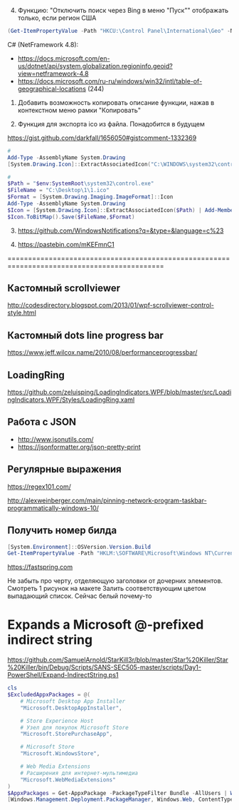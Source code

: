 4. Функцию: "Отключить поиск через Bing в меню "Пуск"" отображать только, если регион США

```powershell
(Get-ItemPropertyValue -Path "HKCU:\Control Panel\International\Geo" -Name Nation) -eq 244
```

C# (NetFramework 4.8):

* <https://docs.microsoft.com/en-us/dotnet/api/system.globalization.regioninfo.geoid?view=netframework-4.8>
* <https://docs.microsoft.com/ru-ru/windows/win32/intl/table-of-geographical-locations> (244)

1. Добавить возможность копировать описание функции, нажав в контекстном меню рамки "Копировать"

2. Функция для экспорта ico из файла. Понадобится в будущем

<https://gist.github.com/darkfall/1656050#gistcomment-1332369>

```powershell
#
Add-Type -AssemblyName System.Drawing
[System.Drawing.Icon]::ExtractAssociatedIcon("C:\WINDOWS\system32\control.exe").ToBitmap().Save("C:\Desktop\1\1.ico")

#
$Path = "$env:SystemRoot\system32\control.exe"
$FileName = "C:\Desktop\1\1.ico"
$Format = [System.Drawing.Imaging.ImageFormat]::Icon
Add-Type -AssemblyName System.Drawing
$Icon = [System.Drawing.Icon]::ExtractAssociatedIcon($Path) | Add-Member -MemberType NoteProperty -Name FullName -Value $Path -PassThru
$Icon.ToBitMap().Save($FileName,$Format)
```
3. <https://github.com/WindowsNotifications?q=&type=&language=c%23>

4. <https://pastebin.com/mKEFmnC1>

============================================================================================

## Кастомный scrollviewer

<http://codesdirectory.blogspot.com/2013/01/wpf-scrollviewer-control-style.html>

## Кастомный dots line progress bar

<https://www.jeff.wilcox.name/2010/08/performanceprogressbar/>

## LoadingRing

<https://github.com/zeluisping/LoadingIndicators.WPF/blob/master/src/LoadingIndicators.WPF/Styles/LoadingRing.xaml>

## Работа с JSON

* <http://www.jsonutils.com/>
* <https://jsonformatter.org/json-pretty-print>

## Регулярные выражения

<https://regex101.com/>

<http://alexweinberger.com/main/pinning-network-program-taskbar-programmatically-windows-10/>

## Получить номер билда

```powershell
[System.Environment]::OSVersion.Version.Build
Get-ItemPropertyValue -Path "HKLM:\SOFTWARE\Microsoft\Windows NT\CurrentVersion" -Name CurrentBuild
```

<https://fastspring.com>

Не забыть про черту, отделяющую заголовки от дочерних элементов. Смотреть 1 рисунок на макете
Залить соответствующим цветом выпадающий список. Сейчас белый почему-то

# Expands a Microsoft @-prefixed indirect string

https://github.com/SamuelArnold/StarKill3r/blob/master/Star%20Killer/Star%20Killer/bin/Debug/Scripts/SANS-SEC505-master/scripts/Day1-PowerShell/Expand-IndirectString.ps1

```powershell
cls
$ExcludedAppxPackages = @(
	# Microsoft Desktop App Installer
	"Microsoft.DesktopAppInstaller",

	# Store Experience Host
	# Узел для покупок Microsoft Store
	"Microsoft.StorePurchaseApp",

	# Microsoft Store
	"Microsoft.WindowsStore",

	# Web Media Extensions
	# Расширения для интернет-мультимедиа
	"Microsoft.WebMediaExtensions"
)
$AppxPackages = Get-AppxPackage -PackageTypeFilter Bundle -AllUsers | Where-Object -FilterScript {$_.Name -notin $ExcludedAppxPackages}
[Windows.Management.Deployment.PackageManager, Windows.Web, ContentType = WindowsRuntime]::new().FindPackages() | Select-Object -Property DisplayName, Logo -ExpandProperty Id | Where-Object -FilterScript {$_.Name -in $AppxPackages.Name} | Select-Object -Property Name, DisplayName, Logo | Format-Table -Wrap
```
